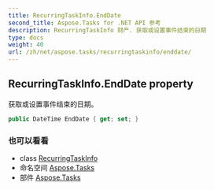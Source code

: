 ```yaml
---
title: RecurringTaskInfo.EndDate
second_title: Aspose.Tasks for .NET API 参考
description: RecurringTaskInfo 财产. 获取或设置事件结束的日期
type: docs
weight: 40
url: /zh/net/aspose.tasks/recurringtaskinfo/enddate/
---
```

## RecurringTaskInfo.EndDate property

获取或设置事件结束的日期。

```csharp
public DateTime EndDate { get; set; }
```

### 也可以看看

* class [RecurringTaskInfo](../)
* 命名空间 [Aspose.Tasks](../../recurringtaskinfo/)
* 部件 [Aspose.Tasks](../../../)


